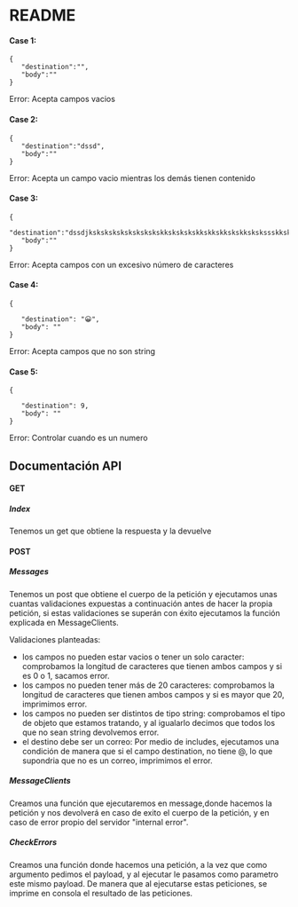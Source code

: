 # README

#### Case 1:

 ```
 {
	"destination":"",
	"body":""
}
```
 Error: Acepta campos vacios

#### Case 2:

 ```
 {
	"destination":"dssd",
	"body":""
}
```
 Error: Acepta un campo vacio mientras los demás tienen contenido




#### Case 3:

 ```
 {
	"destination":"dssdjkskskskskskskskskskkskskskskkskkskkskskkskskssskksksskkskskskk",
	"body":""
}
```
 Error: Acepta campos con un excesivo número de caracteres

#### Case 4:

 ```
{
	
	"destination": "😀",
	"body": ""
}
```
 Error: Acepta campos que no son string

#### Case 5:

 ```
{
	
	"destination": 9,
	"body": ""
}
```
 Error: Controlar cuando es un numero

## Documentación API

#### GET
##### Index
Tenemos un get que obtiene la respuesta y la devuelve

#### POST



##### Messages
Tenemos un post que obtiene el cuerpo de la petición y ejecutamos unas cuantas validaciones expuestas a continuación antes de hacer la propia petición, si estas validaciones se superán con éxito ejecutamos la función explicada en MessageClients.

Validaciones planteadas:
- los campos no pueden estar vacios o tener un solo caracter: comprobamos la longitud de caracteres que tienen ambos campos y si es 0 o 1, sacamos error.
- los campos no pueden tener más de 20 caracteres: comprobamos la longitud de caracteres que tienen ambos campos y si es mayor que 20, imprimimos error.
- los campos no pueden ser distintos de tipo string: comprobamos el tipo de objeto que estamos tratando, y al igualarlo decimos que todos los que no sean string devolvemos error.
- el destino debe ser un correo: Por medio de includes, ejecutamos una condición de manera que si el campo destination, no tiene @, lo que supondria que no es un correo, imprimimos el error.

##### MessageClients
Creamos una función que ejecutaremos en message,donde hacemos la petición y nos devolverá en caso de exito el cuerpo de la petición, y en caso de error propio del servidor "internal error".

##### CheckErrors
Creamos una función donde hacemos una petición, a la vez que como argumento pedimos el payload, y al ejecutar le pasamos como parametro este mismo payload. De manera que al ejecutarse estas peticiones, se imprime en consola el resultado de las peticiones.


